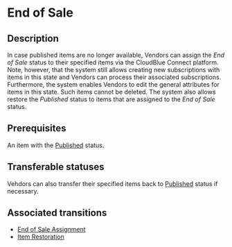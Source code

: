 # End of Sale
## Description
In case published items are no longer available, Vendors can assign the *End of Sale* status to their specified items via the CloudBlue Connect platform. Note, however, that the system still allows creating new subscriptions with items in this state and Vendors can process their associated subscriptions. 
Furthermore, the system enables Vendors to edit the general attributes for items in this state. Such items cannot be deleted. The system also allows restore the *Published* status to items that are assigned to the *End of Sale* status. 
## Prerequisites
An item with the [Published](s-b-published.html) status.
## Transferable statuses
Vehdors can also transfer their specified items back to [Published](s-b-published.html) status if necessary.
## Associated transitions
* [End of Sale Assignment](t-4-published-endsale.html)
* [Item Restoration](t-5-endsale-published.html)
